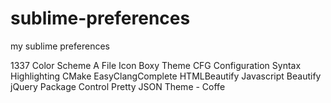 # sublime-preferences
my sublime preferences

1337 Color Scheme
A File Icon
Boxy Theme
CFG Configuration Syntax Highlighting
CMake
EasyClangComplete
HTMLBeautify
Javascript Beautify
jQuery
Package Control
Pretty JSON
Theme - Coffe